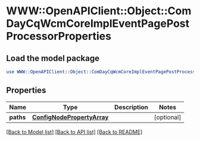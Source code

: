 # WWW::OpenAPIClient::Object::ComDayCqWcmCoreImplEventPagePostProcessorProperties

## Load the model package
```perl
use WWW::OpenAPIClient::Object::ComDayCqWcmCoreImplEventPagePostProcessorProperties;
```

## Properties
Name | Type | Description | Notes
------------ | ------------- | ------------- | -------------
**paths** | [**ConfigNodePropertyArray**](ConfigNodePropertyArray.md) |  | [optional] 

[[Back to Model list]](../README.md#documentation-for-models) [[Back to API list]](../README.md#documentation-for-api-endpoints) [[Back to README]](../README.md)


